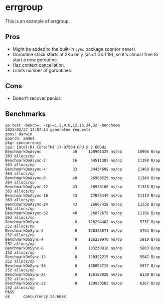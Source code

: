 # errgroup

This is an example of errgroup.

## Pros

- Might be added to the built-in `sync` package soon(or never).
- Goroutine stack starts at 2Kb only (as of Go 1.19), so it's almost free to start a new goroutine.
- Has context cancellation.
- Limits number of goroutines.

## Cons

- Doesn't recover panics.

## Benchmarks

```shell
go test -bench=. -cpu=1,2,4,8,12,16,24,32 -benchmem
2023/02/27 14:07:14 generated requests
goos: darwin
goarch: amd64
pkg: concurrency
cpu: Intel(R) Core(TM) i7-9750H CPU @ 2.60GHz
BenchmarkDoAsync       	      40	 128901325 ns/op	   10996 B/op	     363 allocs/op
BenchmarkDoAsync-2     	      16	  64511305 ns/op	   11198 B/op	     363 allocs/op
BenchmarkDoAsync-4     	      33	  34434699 ns/op	   11468 B/op	     364 allocs/op
BenchmarkDoAsync-8     	      40	  26960529 ns/op	   11349 B/op	     364 allocs/op
BenchmarkDoAsync-12    	      43	  26935106 ns/op	   11326 B/op	     363 allocs/op
BenchmarkDoAsync-16    	      43	  27025449 ns/op	   11119 B/op	     363 allocs/op
BenchmarkDoAsync-24    	      43	  26867428 ns/op	   11338 B/op	     364 allocs/op
BenchmarkDoAsync-32    	      40	  26872675 ns/op	   11196 B/op	     363 allocs/op
BenchmarkDoSync        	       8	 126294462 ns/op	    5737 B/op	     252 allocs/op
BenchmarkDoSync-2      	       8	 130346871 ns/op	    5753 B/op	     252 allocs/op
BenchmarkDoSync-4      	       8	 126239970 ns/op	    5819 B/op	     252 allocs/op
BenchmarkDoSync-8      	       8	 133230816 ns/op	    5883 B/op	     252 allocs/op
BenchmarkDoSync-12     	       8	 128322215 ns/op	    5947 B/op	     252 allocs/op
BenchmarkDoSync-16     	       8	 128095719 ns/op	    5977 B/op	     252 allocs/op
BenchmarkDoSync-24     	       8	 126188920 ns/op	    6139 B/op	     252 allocs/op
BenchmarkDoSync-32     	       8	 128930582 ns/op	    6267 B/op	     252 allocs/op
PASS
ok  	concurrency	24.609s
```